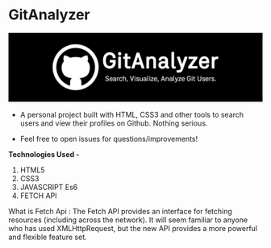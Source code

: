 # GitAnalyzer

![Logo](./Logo/GitAnalyzer.png)

- A personal project built with HTML, CSS3 and other tools to search users and view their profiles on Github. Nothing serious.

- Feel free to open issues for questions/improvements!

**Technologies Used -**
1. HTML5
2. CSS3
3. JAVASCRIPT Es6
4. FETCH API

What is Fetch Api
: The Fetch API provides an interface for fetching resources (including across the network). It will seem familiar to anyone who has used XMLHttpRequest, but the new API provides a more powerful and flexible feature set.
